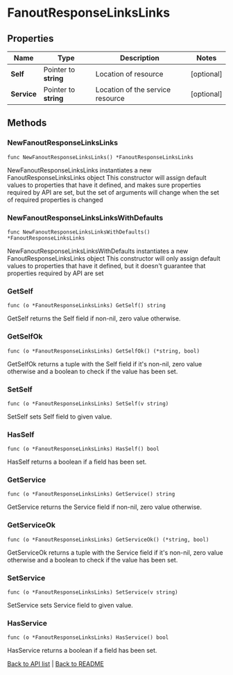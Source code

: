# FanoutResponseLinksLinks

## Properties

Name | Type | Description | Notes
------------ | ------------- | ------------- | -------------
**Self** | Pointer to **string** | Location of resource | [optional] 
**Service** | Pointer to **string** | Location of the service resource | [optional] 

## Methods

### NewFanoutResponseLinksLinks

`func NewFanoutResponseLinksLinks() *FanoutResponseLinksLinks`

NewFanoutResponseLinksLinks instantiates a new FanoutResponseLinksLinks object
This constructor will assign default values to properties that have it defined,
and makes sure properties required by API are set, but the set of arguments
will change when the set of required properties is changed

### NewFanoutResponseLinksLinksWithDefaults

`func NewFanoutResponseLinksLinksWithDefaults() *FanoutResponseLinksLinks`

NewFanoutResponseLinksLinksWithDefaults instantiates a new FanoutResponseLinksLinks object
This constructor will only assign default values to properties that have it defined,
but it doesn't guarantee that properties required by API are set

### GetSelf

`func (o *FanoutResponseLinksLinks) GetSelf() string`

GetSelf returns the Self field if non-nil, zero value otherwise.

### GetSelfOk

`func (o *FanoutResponseLinksLinks) GetSelfOk() (*string, bool)`

GetSelfOk returns a tuple with the Self field if it's non-nil, zero value otherwise
and a boolean to check if the value has been set.

### SetSelf

`func (o *FanoutResponseLinksLinks) SetSelf(v string)`

SetSelf sets Self field to given value.

### HasSelf

`func (o *FanoutResponseLinksLinks) HasSelf() bool`

HasSelf returns a boolean if a field has been set.

### GetService

`func (o *FanoutResponseLinksLinks) GetService() string`

GetService returns the Service field if non-nil, zero value otherwise.

### GetServiceOk

`func (o *FanoutResponseLinksLinks) GetServiceOk() (*string, bool)`

GetServiceOk returns a tuple with the Service field if it's non-nil, zero value otherwise
and a boolean to check if the value has been set.

### SetService

`func (o *FanoutResponseLinksLinks) SetService(v string)`

SetService sets Service field to given value.

### HasService

`func (o *FanoutResponseLinksLinks) HasService() bool`

HasService returns a boolean if a field has been set.


[Back to API list](../README.md#documentation-for-api-endpoints) | [Back to README](../README.md)
